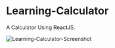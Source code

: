 # Learning-Calculator
A Calculator Using ReactJS.

![Learning-Calculator-Screenshot](https://github.com/stevennguyen-se/Learning-Calculator/assets/34677577/8e5a68a3-5ae4-4ca5-b6d4-3e81002d599d) 
